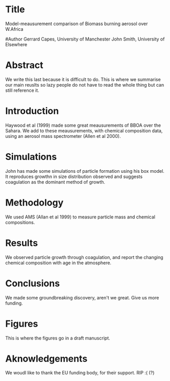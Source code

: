 # Title 
Model-meausurement comparison of 
Biomass burning aerosol over W.Africa

#Author
Gerrard Capes, University of Manchester
John Smith, University of Elsewhere


# Abstract

We write this last because it is difficult to do.  This is where we summarise our main reuslts so lazy people do not have to read
the whole thing but can still reference it.

# Introduction 

Haywood et al (1999) made some great meausurements of BBOA  over the Sahara.
We add to these meausurements, with chemical composition data, using an aerosol mass spectrometer (Allen et al 2000).

# Simulations
John has made some simulations of particle formation using his box model.  
It reproduces growthn in size distribution observed and suggests coagulation as the dominant method of growth.

# Methodology

We used AMS (Allan et al 1999) to measure particle mass and chemical compositions.

# Results

We observed particle growth through coagulation, and report the changing chemical composition with age in the atmosphere.

# Conclusions

We made some groundbreaking discovery, aren't we great. Give us more funding.

# Figures

This is where the figures go in a draft manuscript.

# Aknowledgements

We woudl like to thank the EU funding body, for their support. RIP :( (?)



